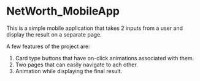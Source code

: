 # NetWorth_MobileApp
This is a simple mobile application that takes 2 inputs from a user and display the result on a separate page.

A few features of the project are:
1. Card type buttons that have on-click animations associated with them.
2. Two pages that can easily navigate to ach other.
3. Animation while displaying the final result.
